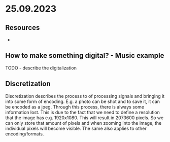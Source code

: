 # 25.09.2023

## Resources

- []()

## How to make something digital? - Music example

TODO - describe the digitalization

## Discretization

Discretization describes the process to of processing signals and bringing it into some form of encoding.
E.g. a photo can be shot and to save it, it can be encoded as a jpeg. Through this process, there is always some information lost. This is due to the fact that we need to define a resolution that the image has e.g. 1920x1080. This will result in 2073600 pixels. So we can only store that amount of pixels and when zooming into the image, the individual pixels will become visible.
The same also applies to other encoding/formats.